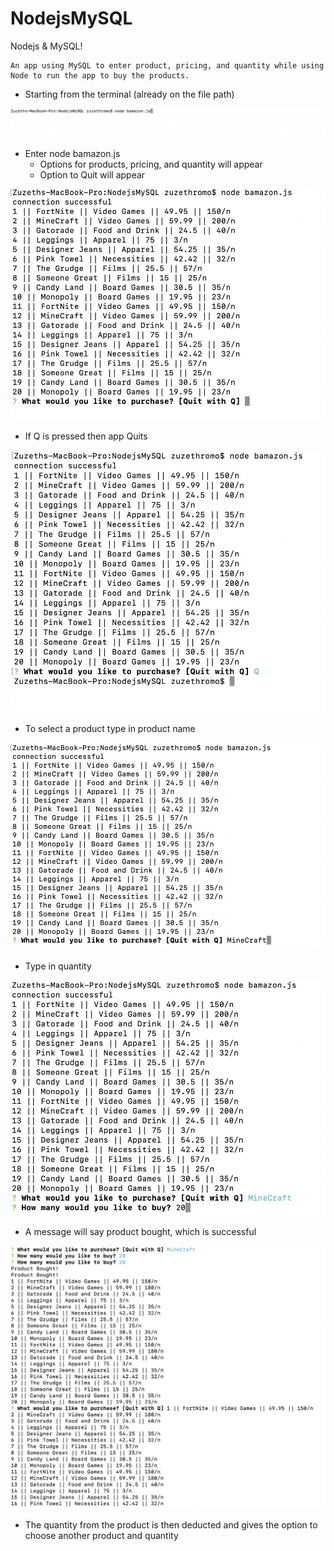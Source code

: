 # NodejsMySQL

Nodejs & MySQL! 

    An app using MySQL to enter product, pricing, and quantity while using Node to run the app to buy the products. 

- Starting from the terminal (already on the file path)

![alt text](images/first.png)

- Enter node bamazon.js
    - Options for products, pricing, and quantity will appear
    - Option to Quit will appear
    
![alt text](images/second.png)

- If Q is pressed then app Quits

![alt text](images/third.png)

- To select a product type in product name 

![alt text](images/fourth.png)

- Type in quantity

![alt text](images/fifth.png)

- A message will say product bought, which is successful

![alt text](images/sixth.png)


- The quantity from the product is then deducted and gives the option to choose another product and quantity
